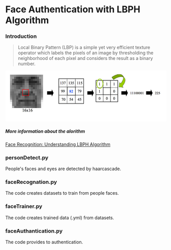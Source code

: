 # Face Authentication with LBPH Algorithm

### Introduction

> Local Binary Pattern (LBP) is a simple yet very efficient texture operator which labels the pixels of an image by thresholding the neighborhood of each pixel and considers the result as a binary number.

![](https://github.com/semihucann/face_Authentication_with_LBPH/blob/master/algo.jpg)

##### More information about the alorithm
[Face Recognition: Understanding LBPH Algorithm](https://towardsdatascience.com/face-recognition-how-lbph-works-90ec258c3d6b)

### personDetect.py
People's faces and eyes are detected by haarcascade. 

### faceRecognation.py
The code creates datasets to train from people faces.

### faceTrainer.py
The code creates trained data (.yml) from datasets.

### faceAuthantication.py
The code provides to authentication.

